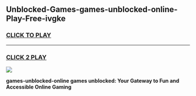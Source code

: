 
## Unblocked-Games-games-unblocked-online-Play-Free-ivgke
<h3>
<a href="https://premium76.site?title=games-unblocked-online&ref=22A">CLICK TO PLAY</a></h3>
<hr>

<h3>
<a href="https://premium76.site?title=games-unblocked-online&ref=22A">CLICK 2 PLAY</a>
  
</h3>

<a href="https://premium76.site?title=games-unblocked-online&ref=22A"><img src="https://clearcache.store/games.png"></a>


**games-unblocked-online games unblocked: Your Gateway to Fun and Accessible Online Gaming**
